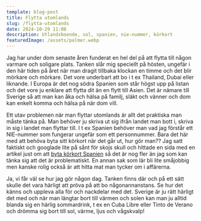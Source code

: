 ```yaml
---
template: blog-post
title: Flytta utomlands
slug: /flytta-utomlands
date: 2024-10-29 11:08
description: Utlandsboende, sol, spanien, nie-nummer, körkort
featuredImage: /assets/palmer.webp
---
```

Jag har under dom senaste åren funderat en hel del på att flytta till någon varmare och soligare plats. Tanken slår mig speciellt på hösten, ungefär i den här tiden på året när man dragit tillbaka klockan en timme och det blir mörkare och mörkare. Det vore underbart att bo i t ex Thailand, Dubai eller liknande. I Europa är det nog södra Spanien som står högst upp på listan och det vore ju enklare att flytta dit än en flytt till Asien. Det är nämare till Sverige så att man kan åka och hälsa på familj, släkt och vänner och dom kan enkelt komma och hälsa på när dom vill. 

Ett utav problemen när man flyttar utomlands är allt det praktiska man måste tänka på. Man behöver ju skriva ut sig ifrån landet man bott i, skriva in sig i landet man flyttar till. I t ex Spanien behöver man vad jag förstår ett NIE-nummer som fungerar ungefär som ett personnummer. Bara det här med att behöva byta sitt körkort när det går ut, hur gör man?? Jag satt faktiskt och googlade lite på sånt för skojs skull och hittade en sida med en artikel just om att <a href="https://www.nyispanien.se/guider/byta-korkort-spanien/" target="_blank">byta körkort Spanien</a> så det är nog fler än jag som kan tänka sig att det är problematiskt. En annan sak som lär bli lite småjobbig men kanske rolig också är att hitta mat man tycker om i affärerna. 

Ja, vi får väl se hur jag gör någon dag. Tanken finns där och på ett sätt skulle det vara härligt att pröva på att bo någonannanstans. Se hur det känns och uppleva alla för och nackdelar med det. Sverige är ju rätt härligt det med och när man längtar bort till värmen och solen kan man ju alltid blanda sig en härlig sommardrink, t ex en Cuba Libre eller Tinto de Verano och drömma sig bort till sol, värme, ljus och vågskvalp!